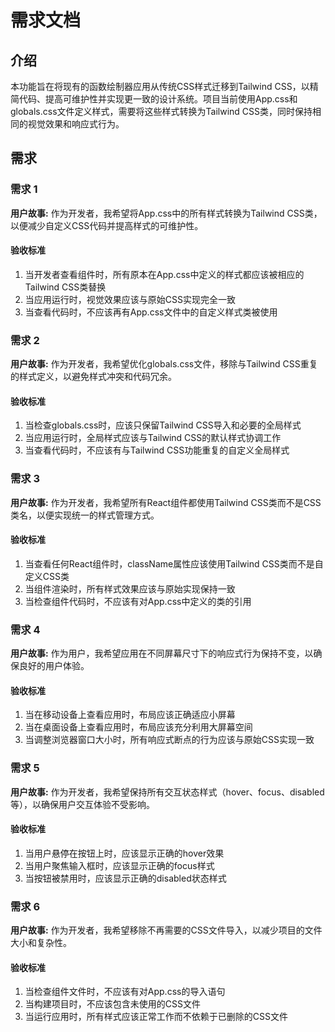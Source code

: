 # 需求文档

## 介绍

本功能旨在将现有的函数绘制器应用从传统CSS样式迁移到Tailwind CSS，以精简代码、提高可维护性并实现更一致的设计系统。项目当前使用App.css和globals.css文件定义样式，需要将这些样式转换为Tailwind CSS类，同时保持相同的视觉效果和响应式行为。

## 需求

### 需求 1

**用户故事:** 作为开发者，我希望将App.css中的所有样式转换为Tailwind CSS类，以便减少自定义CSS代码并提高样式的可维护性。

#### 验收标准

1. 当开发者查看组件时，所有原本在App.css中定义的样式都应该被相应的Tailwind CSS类替换
2. 当应用运行时，视觉效果应该与原始CSS实现完全一致
3. 当查看代码时，不应该再有App.css文件中的自定义样式类被使用

### 需求 2

**用户故事:** 作为开发者，我希望优化globals.css文件，移除与Tailwind CSS重复的样式定义，以避免样式冲突和代码冗余。

#### 验收标准

1. 当检查globals.css时，应该只保留Tailwind CSS导入和必要的全局样式
2. 当应用运行时，全局样式应该与Tailwind CSS的默认样式协调工作
3. 当查看代码时，不应该有与Tailwind CSS功能重复的自定义全局样式

### 需求 3

**用户故事:** 作为开发者，我希望所有React组件都使用Tailwind CSS类而不是CSS类名，以便实现统一的样式管理方式。

#### 验收标准

1. 当查看任何React组件时，className属性应该使用Tailwind CSS类而不是自定义CSS类
2. 当组件渲染时，所有样式效果应该与原始实现保持一致
3. 当检查组件代码时，不应该有对App.css中定义的类的引用

### 需求 4

**用户故事:** 作为用户，我希望应用在不同屏幕尺寸下的响应式行为保持不变，以确保良好的用户体验。

#### 验收标准

1. 当在移动设备上查看应用时，布局应该正确适应小屏幕
2. 当在桌面设备上查看应用时，布局应该充分利用大屏幕空间
3. 当调整浏览器窗口大小时，所有响应式断点的行为应该与原始CSS实现一致

### 需求 5

**用户故事:** 作为开发者，我希望保持所有交互状态样式（hover、focus、disabled等），以确保用户交互体验不受影响。

#### 验收标准

1. 当用户悬停在按钮上时，应该显示正确的hover效果
2. 当用户聚焦输入框时，应该显示正确的focus样式
3. 当按钮被禁用时，应该显示正确的disabled状态样式

### 需求 6

**用户故事:** 作为开发者，我希望移除不再需要的CSS文件导入，以减少项目的文件大小和复杂性。

#### 验收标准

1. 当检查组件文件时，不应该有对App.css的导入语句
2. 当构建项目时，不应该包含未使用的CSS文件
3. 当运行应用时，所有样式应该正常工作而不依赖于已删除的CSS文件